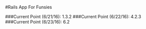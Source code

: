 #Rails App For Funsies

###Current Point (6/21/16): 1.3.2
###Current Point (6/22/16): 4.2.3
###Current Point (6/23/16): 6.2

